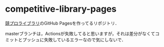 # competitive-library-pages

[競プロライブラリ](https://github.com/jellyfish26/competitive-library)のGitHub Pagesを作ってるリポジトリ．

masterブランチは，Actionsが失敗してると思いますが，それは差分がなくてコミットとプッシュに失敗しているエラーなので気にしないで．
